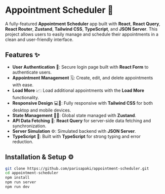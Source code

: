 # Appointment Scheduler 📅

A fully-featured **Appointment Scheduler** app built with **React**, **React Query**, **React Router**, **Zustand**, **Tailwind CSS**, **TypeScript**, and **JSON Server**. This project allows users to easily manage and schedule their appointments in a clean and user-friendly interface.

## Features ✨

- **User Authentication** 🔐: Secure login page built with **React Form** to authenticate users.
- **Appointment Management** 🗓️: Create, edit, and delete appointments with ease.
- **Load More** 📈: Load additional appointments with the **Load More** functionality.
- **Responsive Design** 💻📱: Fully responsive with **Tailwind CSS** for both desktop and mobile devices.
- **State Management** 🧑‍💻: Global state managed with **Zustand**.
- **API Data Fetching** 🔄: **React Query** for server-side data fetching and synchronization.
- **Server Simulation** ⚙️: Simulated backend with **JSON Server**.
- **TypeScript** 🔧: Built with **TypeScript** for strong typing and error reduction.

## Installation & Setup ⚙️

```bash
git clone https://github.com/parisapaki/appointment-scheduler.git
cd appointment-scheduler
npm install
npm run server
npm run dev
